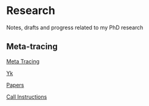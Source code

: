 # Research

Notes, drafts and progress related to my PhD research

## Meta-tracing 

[Meta Tracing](./METATRACING.md)

[Yk](./YK.md)

[Papers](./papers/PAPERS.md)

[Call Instructions](./CALL_INSTRUCTIONS.md)
